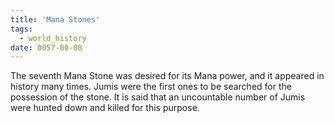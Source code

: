 ```yaml
---
title: 'Mana Stones'
tags:
  - world_history
date: 0057-00-00
---
```

The seventh Mana Stone was desired for its Mana power, and it appeared in history many times. Jumis were the first ones to be searched for the possession of the stone. It is said that an uncountable number of Jumis were hunted down and killed for this purpose.